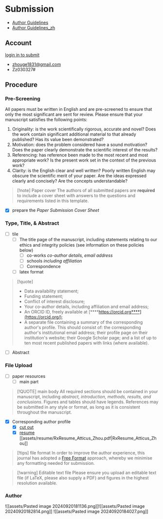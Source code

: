 # Submission

- [Author Guidelines](https://ietresearch.onlinelibrary.wiley.com/hub/journal/17519640/homepage/author-guidelines#pys)
- [Author Guidelines_zh](https://zhuanlan.zhihu.com/p/499184217?utm_id=0)

## Account

[login in to submit](https://mc.manuscriptcentral.com/theiet-cvi)

- zhouge1831@gmail.com
- Zz030327#

## Procedure

### Pre-Screening

All papers must be written in English and are pre-screened to ensure that only the most significant are sent for review. Please ensure that your manuscript satisfies the following points:

1. Originality: is the work scientifically rigorous, accurate and novel? Does the work contain significant additional material to that already published? Has its value been demonstrated?
2. Motivation: does the problem considered have a sound motivation? Does the paper clearly demonstrate the scientific interest of the results?
3. Referencing: has reference been made to the most recent and most appropriate work? Is the present work set in the context of the previous work?
4. Clarity: is the English clear and well written? Poorly written English may obscure the scientific merit of your paper. Are the ideas expressed clearly and concisely? Are the concepts understandable?

> [!note] Paper cover
> The authors of all submitted papers are __required__ to include a cover sheet with answers to the questions and requirements listed in this template.

- [x] prepare the _Paper Submission Cover Sheet_

### Type, Title, & Abstract

- [ ] tile
	- [ ] The title page of the manuscript, including statements relating to our ethics and integrity policies (see information on these policies below)
		- [ ] co-works _co-author details, email address_
		- [ ] schools _including affiliation_
		- [ ] Correspondence
	- [ ] latex format

> [!quote]
> - Data availability statement;
> - Funding statement;
> - Conflict of interest disclosure;
> - Your co-author details, including affiliation and email address;
> - An ORCID ID, freely available at [****https://orcid.org****](https://orcid.org/);
> - A separate file containing a summary of the corresponding author's profile. This should consist of: the corresponding author's institutional email address; their profile page on their institution's website; their Google Scholar page; and a list of up to ten most recent published papers with links (where available).

- [ ] Abstract

### File Upload

- [ ] paper resources
	- [ ] main part

> [!QUOTE] main body
> All required sections should be contained in your manuscript, including _abstract, introduction, methods, results, and conclusions_. Figures and tables should have legends. References may be submitted in any style or format, as long as it is consistent throughout the manuscript.

- [x] Corresponding author profile
	- [x] [cut out](https://swanhub.co/ZeYiLin/HivisionIDPhotos/demo)
	- [x] [resume](https://rxresume.analyticsvidhya.com/) [[assets/resume/RxResume_Atticus_Zhou.pdf|RxResume_Atticus_Zhou]]

> [!tips] file format
> In order to improve the author experience, this journal has adopted a [Free Format](https://authorservices.wiley.com/author-resources/Journal-Authors/Prepare/free-format-submission.html%E2%80%9Dtarget=%E2%80%9D_new%E2%80%9D) approach, whereby we minimise any
> formatting needed for submission.

> [!warning] Editable text file
> Please ensure you upload an editable text file (if LaTeX, please also supply a PDF) and figures in
> the highest resolution available.

### Author

![[assets/Pasted image 20240920181136.png]]![[assets/Pasted image 20240920182814.png]] ![[assets/Pasted image 20240920184027.png]]
